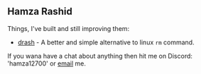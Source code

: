 ## Hamza Rashid

Things, I've built and still improving them:

- [drash](https://github.com/hamza12700/drash) - A better and simple alternative to linux `rm` command.

If you wana have a chat about anything then hit me on Discord: 'hamza12700' or [email](mailto:c44help@gmail.com) me.
